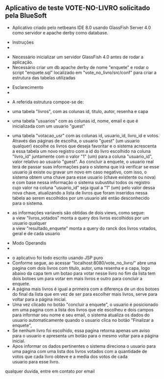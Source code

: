 Aplicativo de teste VOTE-NO-LIVRO solicitado pela BlueSoft
------------------------------------------------------------------------------------------------------------------
* Aplicativo criado pelo netbeans IDE 8.0 usando GlassFish Server 4.0 como servidor e apache derby como database.


- Instruções
- 
* Necessário inicializar um servidor GlassFish 4.0 antes de rodar a aplicação.
* Necessário criar um db apache derby de nome "enquete" e rodar o script "enquete.sql" localizado 
  em "vote_no_livro/src/conf" para criar a estrutura das tabelas utilizadas

- Esclarecimento
- 
* A referida estrutura compoe-se de:
* uma tabela "livros", com as colunas id, titulo, autor, resenha e capa
* uma tabela "usuarios" com as colunas id, nome, email e que é inicializada com um usuario "guest"
* uma tabela "votacao_usr" com as colunas id, usuario_id, livro_id e votos. 
  Através das páginas de escolha, o usuario  "guest" (um usuario qualquer) escolhe os livros que 
  deseja favoritar e o sistema acrescenta a essa tabela um novo registro com a id do livro
  escolhido na coluna "livro_id" juntamente com o valor "1" (um) para a coluna "usuario_id", 
  valor relativo ao usuario "guest".
  Ao concluir a enquete, o usuario real terá de passar suas informações para o sistema que irá 
  verificar se esse usuario já existe ou gravar um novo em caso negativo, com isso, o sistema
  obtem uma chave para esse usuario (chave existente ou nova) e com base nessa informação o sistema 
  subustitui todos os registro cujo valor na coluna "usuario_id" seja igual a "1" (um) pelo 
  valor dessa nova chave, atualizando a lista de livros que foram inseridos nessa tabela ao
  serem escolhidos por um usuario até então desconhecido para o sistema.

* as informações variaveis são obtidas de dois views, como segue:  
  a view "livros_votados" monta a query dos livros escolhidos por um usuario qualquer  
  a view "resultado_enquete" monta a query do ranck dos livros votados, geral e de cada usuario 

- Modo Operandis
- 
* o aplicativo foi todo escrito usando JSP puro
* Conforme segue, ao acessar "localhost:8080/vote_no_livro/" abre uma pagina com dois livros com 
  titulo, autor, uma resenha e a capa, logo abaixo da capa tem um botao para votar nesse livro
  no fim da lista tem dois botoes um para votar em mais livros e outro para concluir a enquete.
* A página mais livros é igual a primeira com a diferença de un dos botoes do final da lista
  que em vez de ser para escolher mais livros, serve para voltar para a página inicial.
* Uma vez clicado no botão "concluir a enquete", o usuario é posicionado em uma pagina com 
  a lista dos livros que ele escolheu e dois campos para informar seu nome e seu email, o sistema
  atualiza os dados do usuario automaticamente quando o usuario clica no botão "Finalizar a enquete",
* Se nenhum livro foi escolhido, essa pagina retorna apenas um aviso para o usuario e apresenta
  um botão para o mesmo voltar para a página inicial.
* Apos informar os dados pertinentes o sistema direciona o usuario para uma pagina com uma lista
  dos livros votados com a quantidade de votos que cada livro obteve e a media dos votos de cada  
  usuario para esse livro.

qualquer duvida, entre em contato por email

